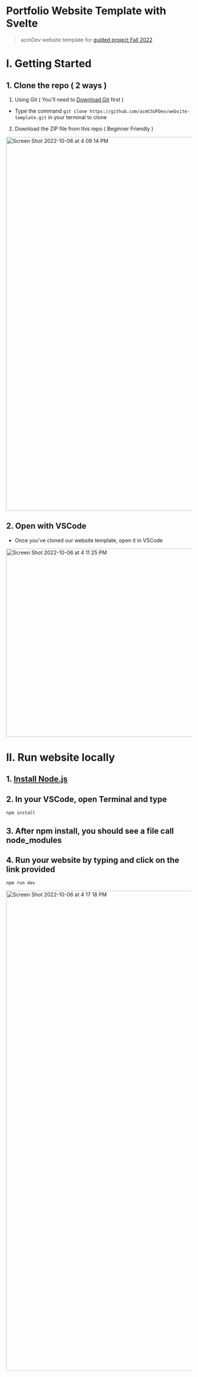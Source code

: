 # Portfolio Website Template with Svelte
> acmDev website template for [guided project Fall 2022](https://github.com/acmCSUFDev/intro-to-web-dev)

# I. Getting Started
## 1. Clone the repo ( 2 ways )
1. Using Git ( You'll need to [Download Git](https://git-scm.com/downloads) first ) 
- Type the command ```git clone https://github.com/acmCSUFDev/website-template.git``` in your terminal to clone

2. Download the ZIP file from this repo ( Beginner Friendly )
<img width="1013" alt="Screen Shot 2022-10-06 at 4 09 14 PM" src="https://user-images.githubusercontent.com/58461444/194434631-6158497d-4883-43aa-a25d-369afa089d8a.png">

## 2. Open with VSCode
- Once you've cloned our website template, open it in VSCode
<img width="510" alt="Screen Shot 2022-10-06 at 4 11 25 PM" src="https://user-images.githubusercontent.com/58461444/194434835-04d6610e-2971-461e-89a1-09288c247e04.png">

# II. Run website locally
## 1. [Install Node.js](https://nodejs.org/en/)
## 2. In your VSCode, open Terminal and type 
```npm install``` 
## 3. After npm install, you should see a file call node_modules
## 4. Run your website by typing and click on the link provided 
``` npm run dev ```

<img width="1302" alt="Screen Shot 2022-10-06 at 4 17 18 PM" src="https://user-images.githubusercontent.com/58461444/194435735-d87c34de-3325-491f-80c8-824592222ecb.png">


